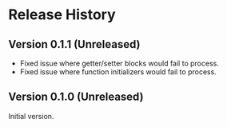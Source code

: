 # Release History

## Version 0.1.1 (Unreleased)
- Fixed issue where getter/setter blocks would fail to process.
- Fixed issue where function initializers would fail to process.

## Version 0.1.0 (Unreleased)
Initial version.
